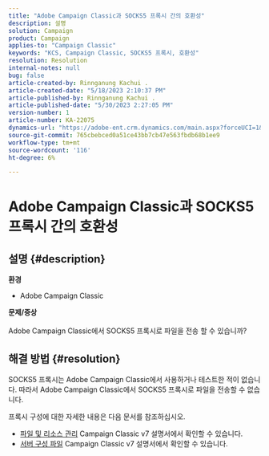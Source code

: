 ```yaml
---
title: "Adobe Campaign Classic과 SOCKS5 프록시 간의 호환성"
description: 설명
solution: Campaign
product: Campaign
applies-to: "Campaign Classic"
keywords: "KCS, Campaign Classic, SOCKS5 프록시, 호환성"
resolution: Resolution
internal-notes: null
bug: false
article-created-by: Rinnganung Kachui .
article-created-date: "5/18/2023 2:10:37 PM"
article-published-by: Rinnganung Kachui .
article-published-date: "5/30/2023 2:27:05 PM"
version-number: 1
article-number: KA-22075
dynamics-url: "https://adobe-ent.crm.dynamics.com/main.aspx?forceUCI=1&pagetype=entityrecord&etn=knowledgearticle&id=b10cebbe-85f5-ed11-8848-6045bd0063aa"
source-git-commit: 765cbebced0a51ce43bb7cb47e563fbdb68b1ee9
workflow-type: tm+mt
source-wordcount: '116'
ht-degree: 6%

---
```


# Adobe Campaign Classic과 SOCKS5 프록시 간의 호환성

## 설명 {#description}

<b>환경</b>
- Adobe Campaign Classic

<b>문제/증상</b><br><br>Adobe Campaign Classic에서 SOCKS5 프록시로 파일을 전송 할 수 있습니까?<br>

## 해결 방법 {#resolution}


SOCKS5 프록시는 Adobe Campaign Classic에서 사용하거나 테스트한 적이 없습니다. 따라서 Adobe Campaign Classic에서 SOCKS5 프록시로 파일을 전송할 수 없습니다.

프록시 구성에 대한 자세한 내용은 다음 문서를 참조하십시오.

- [파일 및 리소스 관리](https://experienceleague.adobe.com/docs/campaign-classic/using/installing-campaign-classic/additional-configurations/file-res-management.html) Campaign Classic v7 설명서에서 확인할 수 있습니다.
- [서버 구성 파일](https://experienceleague.adobe.com/docs/campaign-classic/using/installing-campaign-classic/appendices/the-server-configuration-file.html) Campaign Classic v7 설명서에서 확인할 수 있습니다.

